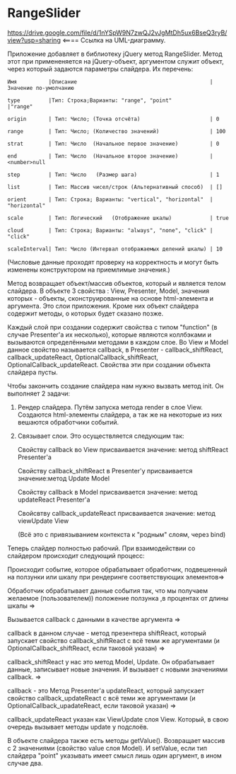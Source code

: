 # RangeSlider
https://drive.google.com/file/d/1nYSpW9N7zwQJ2vJgMtDh5ux6BseQ3ryB/view?usp=sharing <==== Ссылка на UML-диаграмму.

Приложение добавляет в  библиотеку jQuery метод RangeSlider. Метод этот при примененяется на  jQuery-объект, аргументом служит объект, через который задаются параметры слайдера. Их перечень:

    Имя          |Описание                                          |Значение по-умолчанию

    type         |Тип: Строка;Варианты: "range", "point"            |"range" 
  
    origin       | Тип: Число; (Точка отсчёта)                      | 0

    range        | Тип: Число; (Количество значений)                | 100

    strat        | Тип: Число  (Начальное первое значение)          | 0

    end          | Тип: Число  (Начальное второе значение)          | <number>null

    step         | Тип: Число   (Размер шага)                       | 1

    list         | Тип: Массив чисел/строк (Альтернативный способ)  | []

    orient       | Тип: Строка; Варианты: "vertical", "horizontal"  | "horizontal"

    scale        | Тип: Логический   (Отображение шкалы)            | true

    cloud        | Тип: Строка; Варианты: "always", "none", "click" | "click"

    scaleInterval| Тип: Число (Интервал отображаемых делений шкалы) | 10

(Числовые данные проходят проверку на корректность и могут быть изменены конструктором на приемлимые значения.)

Метод возвращает объект/массив объектов, который и является телом слайдера. В объекте 3 свойства : View, Presenter, Model, значения которых - объекты, сконструированные на основе html-элемента и аргумента. Это слои приложения. Кроме них объект слайдера содержит методы, о которых будет сказано позже. 

Каждый слой при создании содержит свойства с типом "function" (в случае Presenter'а  их несколько), которые являются коллбэками и вызываются определёнными методами в каждом слое. Во View и Model данное свойство называется callback, в Presenter - callback_shiftReact, callback_updateReact, OptionalCallback_shiftReact, OptionalCallback_updateReact. Свойства эти при создании объекта слайдера пусты. 

Чтобы закончить создание слайдера нам нужно вызвать метод init. Он выполняет 2 задачи: 

1) Рендер слайдера. Путём запуска метода render в слое View. Создаются html-элементы слайдера, а так же на некоторые из них вешаются обработчики событий.
2) Связывает слои.  Это осуществляется следующим так: 

	Свойству callback во View присваивается значение: метод shiftReact Presenter'a
	
	Свойству callback_shiftReact в Presenter'у присваивается значение:метод Update Model
	
	Свойству callback в Model присваивается значение: метод updateReact Presenter'а
	
	Свойсвтву callback_updateReact присваивается значение: метод viewUpdate View
	
	(Всё это с привязыванием контекста к "родным" слоям, через bind)
	
Теперь слайдер полностью рабочий. При взаимодействии со слайдером происходит следующий процесс:

Происходит событие, которое обрабатывает обработчик, подвешенный на ползунки или шкалу при рендеринге соответствующих элементов=>

Обработчик обрабатывает данные события так, что мы получаем желаемое (пользователем)) положение ползунка ,в процентах от длины шкалы =>

Вызывается callback с данными в качестве аргумента => 

callback в данном случае - метод презентера shiftReact, который запускает свойство callback_shiftReact с всё теми же аргументами (и OptionalCallback_shiftReact, если таковой указан) =>

callback_shiftReact у нас это метод Model, Update. Он обрабатывает данные, записывает новые значения. И вызывает с новыми значениями callback. =>

callback - это Метод Presenter'a updateReact, который запускает свойство callback_updateReact с всё теми же аргументами (и OptionalCallback_upadateReact, если таковой указан) =>

callback_updateReact указан как ViewUpdate слоя View. Который, в свою очередь вызывает методы update у подслоёв.

В объекте слайдера также есть методы getValue(). Возвращает массив с 2 значениями (свойство value слоя Model). И setValue, если тип слайдера  "point" указывать имеет смысл лишь один аргумент, в ином случае два.










